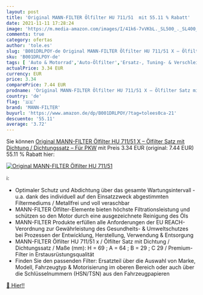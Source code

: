 ```yaml
---
layout: post
title: 'Original MANN-FILTER Ölfilter HU 711/51  mit 55.11 % Rabatt'
date: 2021-11-11 17:28:24
image: 'https://m.media-amazon.com/images/I/41k6-7vVKbL._SL500_._SL400_.jpg'
comments: true
category: ofertas
author: 'tole.es'
slug: 'B001DRLPOY-de Original MANN-FILTER Ölfilter HU 711/51 X – Ölfilter Satz...'
sku: 'B001DRLPOY-de'
tags: [ 'Auto & Motorrad','Auto-Ölfilter','Ersatz-, Tuning- & Verschleißteile','Filter für Autos','mann-filter', ]
actualPrice: 3.34 EUR
currency: EUR
price: 3.34
comparePrice: 7.44 EUR
prodname: 'Original MANN-FILTER Ölfilter HU 711/51 X – Ölfilter Satz mit Dichtung / Dichtungssatz – Für PKW'
country: 'de'
flag: '🇩🇪'
brand: 'MANN-FILTER'
buyurl: 'https://www.amazon.de/dp/B001DRLPOY/?tag=tolees0ca-21'
descuento: '55.11'
average: '3.72'
---
```


Sie können [Original MANN-FILTER Ölfilter HU 711/51 X – Ölfilter Satz mit Dichtung / Dichtungssatz – Für PKW](https://www.amazon.de/dp/B001DRLPOY/?tag=tolees0ca-21) mit Preis 3.34 EUR (original: 7.44 EUR) 55.11 % Rabatt hier:

[![Original MANN-FILTER Ölfilter HU 711/51 ](https://m.media-amazon.com/images/I/41k6-7vVKbL._SL500_._SL400_.jpg)](https://www.amazon.de/dp/B001DRLPOY/?tag=tolees0ca-21)

ℹ️:

- Optimaler Schutz und Abdichtung über das gesamte Wartungsintervall - u.a. dank des individuell auf den Einsatzzweck abgestimmten Filtermediums / Metallfrei und voll veraschbar
- MANN-FILTER Ölfilter-Elemente bieten höchste Filtrationsleistung und schützen so den Motor durch eine ausgezeichnete Reinigung des Öls
- MANN-FILTER Produkte erfüllen alle Anforderungen der EU REACH-Verordnung zur Gewährleistung des Gesundheits- & Umweltschutzes bei Prozessen der Entwicklung, Herstellung, Verwendung & Entsorgung
- MANN-FILTER Ölfilter HU 711/51 x / Ölfilter Satz mit Dichtung / Dichtungssatz / Maße (mm): H = 69 ; A = 64 ; B = 29 ; C 29 / Premium-Filter in Erstausrüstungsqualität
- Finden Sie den passenden Filter: Ersatzteil über die Auswahl von Marke, Modell, Fahrzeugtyp & Motorisierung im oberen Bereich oder auch über die Schlüsselnummern (HSN/TSN) aus den Fahrzeugpapieren

[🛒 Hier!!](https://www.amazon.de/dp/B001DRLPOY/?tag=tolees0ca-21)
